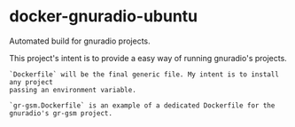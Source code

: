 # docker-gnuradio-ubuntu
Automated build for gnuradio projects.

This project's intent is to provide a easy way of running gnuradio's projects.
	
	`Dockerfile` will be the final generic file. My intent is to install any project
	passing an environment variable.

	`gr-gsm.Dockerfile` is an example of a dedicated Dockerfile for the gnuradio's gr-gsm project.